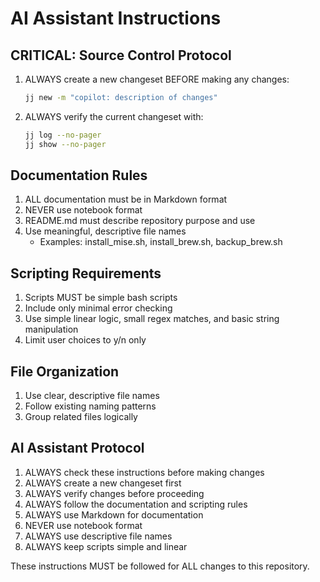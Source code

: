 # AI Assistant Instructions

## CRITICAL: Source Control Protocol

1. ALWAYS create a new changeset BEFORE making any changes:

   ```bash
   jj new -m "copilot: description of changes"
   ```

2. ALWAYS verify the current changeset with:

   ```bash
   jj log --no-pager
   jj show --no-pager
   ```

## Documentation Rules

1. ALL documentation must be in Markdown format
2. NEVER use notebook format
3. README.md must describe repository purpose and use
4. Use meaningful, descriptive file names
   - Examples: install_mise.sh, install_brew.sh, backup_brew.sh

## Scripting Requirements

1. Scripts MUST be simple bash scripts
2. Include only minimal error checking
3. Use simple linear logic, small regex matches, and basic string manipulation
4. Limit user choices to y/n only

## File Organization

1. Use clear, descriptive file names
2. Follow existing naming patterns
3. Group related files logically

## AI Assistant Protocol

1. ALWAYS check these instructions before making changes
2. ALWAYS create a new changeset first
3. ALWAYS verify changes before proceeding
4. ALWAYS follow the documentation and scripting rules
5. ALWAYS use Markdown for documentation
6. NEVER use notebook format
7. ALWAYS use descriptive file names
8. ALWAYS keep scripts simple and linear

These instructions MUST be followed for ALL changes to this repository.
